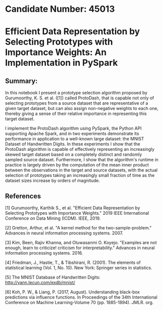# Candidate Number: 45013
# Efficient Data Representation by Selecting Prototypes with Importance Weights: An Implementation in PySpark

## Summary:

In this notebook I present a prototype selection algorithm proposed by Gurumoorthy, K. S. et al. ([1]) called ProtoDash, that is capable not only of selecting prototypes from a source dataset that are representative of a given target dataset, but can also assign non-negative weights to each one, thereby giving a sense of their relative importance in representing this target dataset. 

I implement the ProtoDash algorithm using PySpark, the Python API supporting Apache Spark, and in two experiments demonstrate its performance in application to a well-known large dataset: the MNIST Dataset of Handwritten Digits. In these experiments I show that the ProtoDash algorithm is capable of effectively representing an increasingly skewed target dataset based on a completely distinct and randomly sampled source dataset. Furthermore, I show that the algorithm's runtime in practice is largely driven by the computation of the mean inner product between the observations in the target and source datasets, with the actual selection of prototypes taking an increasingly small fraction of time as the dataset sizes increase by orders of magnitude.

## References

[1] Gurumoorthy, Karthik S., et al. "Efficient Data Representation by Selecting Prototypes with Importance Weights." 2019 IEEE International Conference on Data Mining (ICDM). IEEE, 2019. 

[2] Gretton, Arthur, et al. "A kernel method for the two-sample-problem." Advances in neural information processing systems. 2007.

[3] Kim, Been, Rajiv Khanna, and Oluwasanmi O. Koyejo. "Examples are not enough, learn to criticize! criticism for interpretability." Advances in neural information processing systems. 2016.

[4] Friedman, J., Hastie, T., & Tibshirani, R. (2001). The elements of statistical learning (Vol. 1, No. 10). New York: Springer series in statistics.

[5] The MNIST Database of Handwritten Digits: http://yann.lecun.com/exdb/mnist/

[6] Koh, P. W., & Liang, P. (2017, August). Understanding black-box predictions via influence functions. In Proceedings of the 34th International Conference on Machine Learning-Volume 70 (pp. 1885-1894). JMLR. org.

